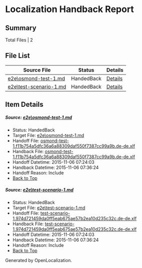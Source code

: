 # <a name='report-top'></a> Localization Handback Report

## Summary
 Total Files | 2

## File List
 Source File | Status | Details 
 ----------- | ------ | ------- 
 [e2e\osmond-test-1.md](https://github.com/OpenLocalizationTest/oltest/blob/f4b3096e48dfeb999c383c55a46706a9a3b95935/e2e/osmond-test-1.md) | HandedBack | [Details](#47609b0422629832c77370a4324229c7153ccdd71)
 [e2e\test-scenario-1.md](https://github.com/OpenLocalizationTest/oltest/blob/a5287759ee19d999486c30f70b7686d01ea0d695/e2e/test-scenario-1.md) | HandedBack | [Details](#e95ba46a6944d097bac52cb8257a64c4e422238b2)

## Item Details
##### <a name='47609b0422629832c77370a4324229c7153ccdd71'></a> Source: [e2e\osmond-test-1.md](https://github.com/OpenLocalizationTest/oltest/blob/f4b3096e48dfeb999c383c55a46706a9a3b95935/e2e/osmond-test-1.md)
* Status: HandedBack
* Target File: [e2e\osmond-test-1.md](https://github.com/OpenLocalizationTestOrg/oltest.de-de/blob/93544115f552897a617efe1e685ef55f66d3df2c/e2e/osmond-test-1.md)
* Handoff File: [osmond-test-1.f11b754a5dfc36a6a88309daf550f7387cc99a9b.de-de.xlf](https://github.com/OpenLocalizationTestOrg/olhandoff/blob/64de8ee3ea1f68ea1e6dd91985c78cc449f8e7ff/ol-handoff/OpenLocalizationTestOrg/oltest.de-de/master/osmond-test-1.f11b754a5dfc36a6a88309daf550f7387cc99a9b.de-de.xlf)
* Handback File: [osmond-test-1.f11b754a5dfc36a6a88309daf550f7387cc99a9b.de-de.xlf](https://github.com/OpenLocalizationTestOrg/olhandback/blob/3c879e138e7d2cbb69af5ec2402836dc9daa36e7/ol-handback/OpenLocalizationTestOrg/oltest.de-de/master/osmond-test-1.f11b754a5dfc36a6a88309daf550f7387cc99a9b.de-de.xlf)
* Handoff Datetime: 2015-11-06 07:24:03
* Handback Datetime: 2015-11-06 07:36:24
* Handoff Reason: Include
* [Back to Top](#report-top)

##### <a name='e95ba46a6944d097bac52cb8257a64c4e422238b2'></a> Source: [e2e\test-scenario-1.md](https://github.com/OpenLocalizationTest/oltest/blob/a5287759ee19d999486c30f70b7686d01ea0d695/e2e/test-scenario-1.md)
* Status: HandedBack
* Target File: [e2e\test-scenario-1.md](https://github.com/OpenLocalizationTestOrg/oltest.de-de/blob/93544115f552897a617efe1e685ef55f66d3df2c/e2e/test-scenario-1.md)
* Handoff File: [test-scenario-1.974d721459da0ff5eab675ae57b2ea10d235c32c.de-de.xlf](https://github.com/OpenLocalizationTestOrg/olhandoff/blob/64de8ee3ea1f68ea1e6dd91985c78cc449f8e7ff/ol-handoff/OpenLocalizationTestOrg/oltest.de-de/master/test-scenario-1.974d721459da0ff5eab675ae57b2ea10d235c32c.de-de.xlf)
* Handback File: [test-scenario-1.974d721459da0ff5eab675ae57b2ea10d235c32c.de-de.xlf](https://github.com/OpenLocalizationTestOrg/olhandback/blob/3c879e138e7d2cbb69af5ec2402836dc9daa36e7/ol-handback/OpenLocalizationTestOrg/oltest.de-de/master/test-scenario-1.974d721459da0ff5eab675ae57b2ea10d235c32c.de-de.xlf)
* Handoff Datetime: 2015-11-06 07:24:03
* Handback Datetime: 2015-11-06 07:36:24
* Handoff Reason: Include
* [Back to Top](#report-top)


Generated by OpenLocalization.
